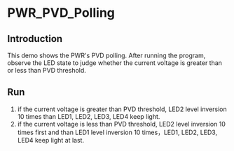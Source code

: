 # PWR_PVD_Polling

## Introduction

This demo shows the  PWR's PVD polling.
After running the program, observe the LED state to judge whether the current voltage is greater than or less than PVD threshold.

## Run

1. if the current voltage is greater than PVD threshold, LED2 level inversion 10 times than LED1, LED2, LED3, LED4 keep light.
2. if the current voltage is less than PVD threshold, LED2 level inversion 10 times first and than LED1 level inversion 10 times，LED1, LED2, LED3,  LED4 keep light at last.
